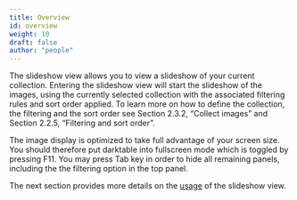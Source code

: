 ```yaml
---
title: Overview
id: overview
weight: 10
draft: false
author: "people"
---
```

The slideshow view allows you to view a slideshow of your current collection. Entering the slideshow view will start the slideshow of the images, using the currently selected collection with the associated filtering rules and sort order applied. To learn more on how to define the collection, the filtering and the sort order see Section 2.3.2, “Collect images” and Section 2.2.5, “Filtering and sort order”.

The image display is optimized to take full advantage of your screen size. You should therefore put darktable into fullscreen mode which is toggled by pressing F11. You may press Tab key in order to hide all remaining panels, including the the filtering option in the top panel.

The next section provides more details on the [usage](usage.md) of the slideshow view.

